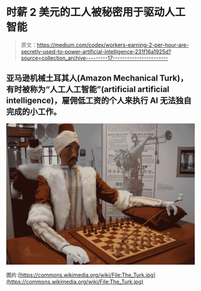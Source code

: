 # 时薪 2 美元的工人被秘密用于驱动人工智能

> 原文：<https://medium.com/codex/workers-earning-2-per-hour-are-secretly-used-to-power-artificial-intelligence-231f16a1925d?source=collection_archive---------17----------------------->

## 亚马逊机械土耳其人(Amazon Mechanical Turk)，有时被称为“人工人工智能”(artificial artificial intelligence)，雇佣低工资的个人来执行 AI 无法独自完成的小工作。

![](img/93ca718aa353a0eba98ccb4e0a73c6e6.png)

图片:[https://commons.wikimedia.org/wiki/File:The_Turk.jpg](https://commons.wikimedia.org/wiki/File:The_Turk.jpg)